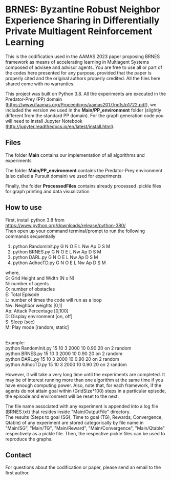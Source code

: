 # BRNES: Byzantine Robust Neighbor Experience Sharing in Differentially Private Multiagent Reinforcement Learning

This is the codification used in the AAMAS 2023 paper proposing BRNES framework as means of accelerating learning in Multiagent Systems composed of advisee and advisor agents. You are free to use all or part of the codes here presented for any purpose, provided that the paper is properly cited and the original authors properly credited. All the files here shared come with no warranties.


This project was built on Python 3.8. All the experiments are executed in the Predator-Prey (PP) domain (https://www.ifaamas.org/Proceedings/aamas2017/pdfs/p1722.pdf), we included the version we used in the **Main/PP_environment** folder (slightly different from the standard PP domain). For the graph generation code you will need to install Jupyter Notebook (http://jupyter.readthedocs.io/en/latest/install.html).

## Files
The folder **Main** contains our implementation of all algorithms and experiments

The folder **Main/PP_environment** contains the Predator-Prey environment (also called a Pursuit domain) we used for experiments

Finally, the folder **ProcessedFiles** contains already processed .pickle files for graph printing and data visualization

## How to use <br />
First, install python 3.8 from https://www.python.org/downloads/release/python-380/ <br />
Then open up your command terminal/prompt to run the following commands sequentially
1. python RandomInit.py G N O E L Nw Ap D S M   <br />
2. python BRNES.py G N O E L Nw Ap D S M   <br />
3. python DARL.py G N O E L Nw Ap D S M   <br />
4. python AdhocTD.py G N O E L Nw Ap D S M   <br />

where, <br />
G: Grid Height and Width (N x N)<br />
N: number of agents <br />
O: number of obstacles <br />
E: Total Episode <br />
L: number of times the code will run as a loop <br />
Nw: Neighbor weights [0,1] <br />
Ap: Attack Percentage [0,100] <br />
D: Display environment [on, off] <br />
S: Sleep (sec) <br />
M: Play mode [random, static]<br /><br />

Example: <br />
python RandomInit.py 15 10 3 2000 10 0.90 20 on 2 random  <br />
python BRNES.py 15 10 3 2000 10 0.90 20 on 2 random  <br />
python DARL.py 15 10 3 2000 10 0.90 20 on 2 random  <br />
python AdhocTD.py 15 10 3 2000 10 0.90 20 on 2 random  <br />

         
However, it will take a very long time until the experiments are completed. It may be of interest running more than one algorithm at the same time if you have enough computing power. Also, note that, for each framework, if the agents do not attain goal within (GridSize*100) steps in a particular episode, the episode and environment will be reset to the next.

The file name associated with any experiment is appended into a log file (BRNES.txt) that resides inside "Main/OutputFile" directory.<br />
The results (Steps to goal (SG), Time to goal (TG), Rewards, Convergence, Qtable) of any experiment are stored categorically by file name in "Main/SG", "Main/TG", "Main/Reward", "Main/Convergence", "Main/Qtable" respectively as a pickle file. Then, the respective pickle files can be used to reproduce the graphs.


## Contact
For questions about the codification or paper, please send an email to the first author.
